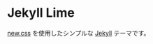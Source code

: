 Jekyll Lime
===
[new.css](https://github.com/xz/new.css) を使用したシンプルな [Jekyll](https://jekyllrb.com) テーマです。
